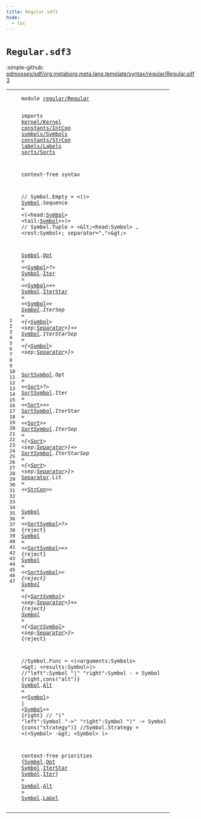 ```yaml
---
title: Regular.sdf3
hide:
  - toc
---
```


# `Regular.sdf3`

:simple-github: [pdmosses/sdf/org.metaborg.meta.lang.template/syntax/regular/Regular.sdf3]

[pdmosses/sdf/org.metaborg.meta.lang.template/syntax/regular/Regular.sdf3]: https://github.com/pdmosses/sdf/blob/master/org.metaborg.meta.lang.template/syntax/regular/Regular.sdf3 "The source file on GitHub"

<div class="sdf3"><table class="highlighttable"><tbody><tr><td class="linenos"><div class="linenodiv"><pre><span></span>1
2
3
4
5
6
7
8
9
10
11
12
13
14
15
16
17
18
19
20
21
22
23
24
25
26
27
28
29
30
31
32
33
34
35
36
37
38
39
40
41
42
43
44
45
46
47
</pre></div></td>
<td class="code"><pre><code><span class="keyword">module</span> <a href="../../sdf2-core/Sdf2-Syntax.sdf3/#regular/Regular_104_119" id="regular/Regular_7_22" title="Referenced at ../../sdf2-core/Sdf2-Syntax.sdf3 line 6; ../../sorts/Sorts.sdf3 line 6">regular/Regular</a>

<span class="keyword">imports</span> <a href="../../kernel/Kernel.sdf3/#kernel/Kernel_7_20" id="kernel/Kernel_32_45" title="Defined at ../../kernel/Kernel.sdf3 line 1">kernel/Kernel</a> <a href="../../constants/IntCon.sdf3/#constants/IntCon_7_23" id="constants/IntCon_46_62" title="Defined at ../../constants/IntCon.sdf3 line 1">constants/IntCon</a> <a href="../../symbols/Symbols.sdf3/#symbols/Symbols_7_22" id="symbols/Symbols_63_78" title="Defined at ../../symbols/Symbols.sdf3 line 1">symbols/Symbols</a> <a href="../../constants/StrCon.sdf3/#constants/StrCon_7_23" id="constants/StrCon_79_95" title="Defined at ../../constants/StrCon.sdf3 line 1">constants/StrCon</a> <a href="../../labels/Labels.sdf3/#labels/Labels_7_20" id="labels/Labels_96_109" title="Defined at ../../labels/Labels.sdf3 line 1">labels/Labels</a> <a href="../../sorts/Sorts.sdf3/#sorts/Sorts_7_18" id="sorts/Sorts_110_121" title="Defined at ../../sorts/Sorts.sdf3 line 1">sorts/Sorts</a>
 
<span class="keyword">context-free syntax</span> 

<span class="layout">// Symbol.Empty = &lt;()&gt;</span>
<a href="#Symbol_195_201" id="Symbol_169_175" title="Referenced at line 8, 12, 13, 14, 15, 16, 38, 43, 44, 45, 46, 47">Symbol</a>.<span class="cons_Constructor"><span id="Sequence_176_184" title="Not referenced locally, nor via imports">Sequence</span></span> = &lt;<span class="cons_String">(</span>&lt;<span class="cons_Unquoted"><span id="head_190_194" title="Not referenced locally, nor via imports">head</span></span>:<a href="#Symbol_169_175" id="Symbol_195_201" title="Defined at line 8, 12, 13, 14, 15, 16, 28, 29, 30, 31, 32, 38">Symbol</a>&gt; &lt;<span class="cons_Unquoted"><span id="tail_204_208" title="Not referenced locally, nor via imports">tail</span></span>:<a href="#Symbol_169_175" id="Symbol_209_215" title="Defined at line 8, 12, 13, 14, 15, 16, 28, 29, 30, 31, 32, 38">Symbol</a>+&gt;<span class="cons_String">)</span>&gt;
<span class="layout">// Symbol.Tuple = &lt;\&lt;&lt;head:Symbol&gt; , &lt;rest:Symbol+; separator=","&gt;\&gt;&gt;</span>


<a href="#Symbol_195_201" id="Symbol_292_298" title="Referenced at line 8, 12, 13, 14, 15, 16, 38, 43, 44, 45, 46, 47">Symbol</a>.<span class="cons_Constructor"><a href="#Opt_1244_1247" id="Opt_299_302" title="Referenced at line 43">Opt</a></span> = &lt;&lt;<a href="#Symbol_169_175" id="Symbol_307_313" title="Defined at line 8, 12, 13, 14, 15, 16, 28, 29, 30, 31, 32, 38">Symbol</a>&gt;<span class="cons_String">?</span>&gt;
<a href="#Symbol_195_201" id="Symbol_317_323" title="Referenced at line 8, 12, 13, 14, 15, 16, 38, 43, 44, 45, 46, 47">Symbol</a>.<span class="cons_Constructor"><a href="#Iter_1273_1277" id="Iter_324_328" title="Referenced at line 45">Iter</a></span> = &lt;&lt;<a href="#Symbol_169_175" id="Symbol_333_339" title="Defined at line 8, 12, 13, 14, 15, 16, 28, 29, 30, 31, 32, 38">Symbol</a>&gt;<span class="cons_String">+</span>&gt;
<a href="#Symbol_195_201" id="Symbol_343_349" title="Referenced at line 8, 12, 13, 14, 15, 16, 38, 43, 44, 45, 46, 47">Symbol</a>.<span class="cons_Constructor"><a href="#IterStar_1256_1264" id="IterStar_350_358" title="Referenced at line 44">IterStar</a></span> = &lt;&lt;<a href="#Symbol_169_175" id="Symbol_363_369" title="Defined at line 8, 12, 13, 14, 15, 16, 28, 29, 30, 31, 32, 38">Symbol</a>&gt;<span class="cons_String">*</span>&gt;
<a href="#Symbol_195_201" id="Symbol_373_379" title="Referenced at line 8, 12, 13, 14, 15, 16, 38, 43, 44, 45, 46, 47">Symbol</a>.<span class="cons_Constructor"><span id="IterSep_380_387" title="Not referenced locally, nor via imports">IterSep</span></span> = &lt;<span class="cons_String">{</span>&lt;<a href="#Symbol_169_175" id="Symbol_393_399" title="Defined at line 8, 12, 13, 14, 15, 16, 28, 29, 30, 31, 32, 38">Symbol</a>&gt; &lt;<span class="cons_Unquoted"><span id="sep_402_405" title="Not referenced locally, nor via imports">sep</span></span>:<a href="#Separator_663_672" id="Separator_406_415" title="Defined at line 25">Separator</a>&gt;<span class="cons_String">}+</span>&gt;
<a href="#Symbol_195_201" id="Symbol_420_426" title="Referenced at line 8, 12, 13, 14, 15, 16, 38, 43, 44, 45, 46, 47">Symbol</a>.<span class="cons_Constructor"><span id="IterStarSep_427_438" title="Not referenced locally, nor via imports">IterStarSep</span></span> = &lt;<span class="cons_String">{</span>&lt;<a href="#Symbol_169_175" id="Symbol_444_450" title="Defined at line 8, 12, 13, 14, 15, 16, 28, 29, 30, 31, 32, 38">Symbol</a>&gt; &lt;<span class="cons_Unquoted"><span id="sep_453_456" title="Not referenced locally, nor via imports">sep</span></span>:<a href="#Separator_663_672" id="Separator_457_466" title="Defined at line 25">Separator</a>&gt;<span class="cons_String">}*</span>&gt;



<a href="#SortSymbol_703_713" id="SortSymbol_474_484" title="Referenced at line 28, 29, 30, 31, 32">SortSymbol</a>.<span class="cons_Constructor"><span id="Opt_485_488" title="Not referenced locally, nor via imports">Opt</span></span> = &lt;&lt;<a href="../../sorts/Sorts.sdf3/#Sort_146_150" id="Sort_493_497" title="Defined at ../../sorts/Sorts.sdf3 line 10, 12">Sort</a>&gt;<span class="cons_String">?</span>&gt;
<a href="#SortSymbol_703_713" id="SortSymbol_501_511" title="Referenced at line 28, 29, 30, 31, 32">SortSymbol</a>.<span class="cons_Constructor"><span id="Iter_512_516" title="Not referenced locally, nor via imports">Iter</span></span> = &lt;&lt;<a href="../../sorts/Sorts.sdf3/#Sort_146_150" id="Sort_521_525" title="Defined at ../../sorts/Sorts.sdf3 line 10, 12">Sort</a>&gt;<span class="cons_String">+</span>&gt;
<a href="#SortSymbol_703_713" id="SortSymbol_529_539" title="Referenced at line 28, 29, 30, 31, 32">SortSymbol</a>.<span class="cons_Constructor"><span id="IterStar_540_548" title="Not referenced locally, nor via imports">IterStar</span></span> = &lt;&lt;<a href="../../sorts/Sorts.sdf3/#Sort_146_150" id="Sort_553_557" title="Defined at ../../sorts/Sorts.sdf3 line 10, 12">Sort</a>&gt;<span class="cons_String">*</span>&gt;
<a href="#SortSymbol_703_713" id="SortSymbol_561_571" title="Referenced at line 28, 29, 30, 31, 32">SortSymbol</a>.<span class="cons_Constructor"><span id="IterSep_572_579" title="Not referenced locally, nor via imports">IterSep</span></span> = &lt;<span class="cons_String">{</span>&lt;<a href="../../sorts/Sorts.sdf3/#Sort_146_150" id="Sort_585_589" title="Defined at ../../sorts/Sorts.sdf3 line 10, 12">Sort</a>&gt; &lt;<span class="cons_Unquoted"><span id="sep_592_595" title="Not referenced locally, nor via imports">sep</span></span>:<a href="#Separator_663_672" id="Separator_596_605" title="Defined at line 25">Separator</a>&gt;<span class="cons_String">}+</span>&gt;
<a href="#SortSymbol_703_713" id="SortSymbol_610_620" title="Referenced at line 28, 29, 30, 31, 32">SortSymbol</a>.<span class="cons_Constructor"><span id="IterStarSep_621_632" title="Not referenced locally, nor via imports">IterStarSep</span></span> = &lt;<span class="cons_String">{</span>&lt;<a href="../../sorts/Sorts.sdf3/#Sort_146_150" id="Sort_638_642" title="Defined at ../../sorts/Sorts.sdf3 line 10, 12">Sort</a>&gt; &lt;<span class="cons_Unquoted"><span id="sep_645_648" title="Not referenced locally, nor via imports">sep</span></span>:<a href="#Separator_663_672" id="Separator_649_658" title="Defined at line 25">Separator</a>&gt;<span class="cons_String">}*</span>&gt;
<a href="#Separator_406_415" id="Separator_663_672" title="Referenced at line 15, 16, 23, 24, 31, 32">Separator</a>.<span class="cons_Constructor"><span id="Lit_673_676" title="Not referenced locally, nor via imports">Lit</span></span> = &lt;&lt;<a href="../../constants/StrCon.sdf3/#StrCon_323_329" id="StrCon_681_687" title="Defined at ../../constants/StrCon.sdf3 line 12">StrCon</a>&gt;&gt;


<a href="#Symbol_195_201" id="Symbol_692_698" title="Referenced at line 8, 12, 13, 14, 15, 16, 38, 43, 44, 45, 46, 47">Symbol</a> = &lt;&lt;<a href="#SortSymbol_474_484" id="SortSymbol_703_713" title="Defined at line 20, 21, 22, 23, 24">SortSymbol</a>&gt;<span class="cons_String">?</span>&gt; {<span class="keyword">reject</span>}
<a href="#Symbol_195_201" id="Symbol_726_732" title="Referenced at line 8, 12, 13, 14, 15, 16, 38, 43, 44, 45, 46, 47">Symbol</a> = &lt;&lt;<a href="#SortSymbol_474_484" id="SortSymbol_737_747" title="Defined at line 20, 21, 22, 23, 24">SortSymbol</a>&gt;<span class="cons_String">+</span>&gt; {<span class="keyword">reject</span>}
<a href="#Symbol_195_201" id="Symbol_760_766" title="Referenced at line 8, 12, 13, 14, 15, 16, 38, 43, 44, 45, 46, 47">Symbol</a> = &lt;&lt;<a href="#SortSymbol_474_484" id="SortSymbol_771_781" title="Defined at line 20, 21, 22, 23, 24">SortSymbol</a>&gt;<span class="cons_String">*</span>&gt; {<span class="keyword">reject</span>}
<a href="#Symbol_195_201" id="Symbol_794_800" title="Referenced at line 8, 12, 13, 14, 15, 16, 38, 43, 44, 45, 46, 47">Symbol</a> = &lt;<span class="cons_String">{</span>&lt;<a href="#SortSymbol_474_484" id="SortSymbol_806_816" title="Defined at line 20, 21, 22, 23, 24">SortSymbol</a>&gt; &lt;<span class="cons_Unquoted"><span id="sep_819_822" title="Not referenced locally, nor via imports">sep</span></span>:<a href="#Separator_663_672" id="Separator_823_832" title="Defined at line 25">Separator</a>&gt;<span class="cons_String">}+</span>&gt; {<span class="keyword">reject</span>}
<a href="#Symbol_195_201" id="Symbol_846_852" title="Referenced at line 8, 12, 13, 14, 15, 16, 38, 43, 44, 45, 46, 47">Symbol</a> = &lt;<span class="cons_String">{</span>&lt;<a href="#SortSymbol_474_484" id="SortSymbol_858_868" title="Defined at line 20, 21, 22, 23, 24">SortSymbol</a>&gt; &lt;<span class="cons_Unquoted"><span id="sep_871_874" title="Not referenced locally, nor via imports">sep</span></span>:<a href="#Separator_663_672" id="Separator_875_884" title="Defined at line 25">Separator</a>&gt;<span class="cons_String">}*</span>&gt; {<span class="keyword">reject</span>}



<span class="layout">//Symbol.Func = &lt;(&lt;arguments:Symbols&gt; =\&gt; &lt;results:Symbol&gt;)&gt;</span>
<span class="layout">//"left":Symbol "|" "right":Symbol              - &gt; Symbol {right,cons("alt")}</span>
<a href="#Symbol_195_201" id="Symbol_1041_1047" title="Referenced at line 8, 12, 13, 14, 15, 16, 38, 43, 44, 45, 46, 47">Symbol</a>.<span class="cons_Constructor"><a href="#Alt_1289_1292" id="Alt_1048_1051" title="Referenced at line 46; ../../sorts/Sorts.sdf3 line 50">Alt</a></span> = &lt;&lt;<a href="#Symbol_169_175" id="Symbol_1056_1062" title="Defined at line 8, 12, 13, 14, 15, 16, 28, 29, 30, 31, 32, 38">Symbol</a>&gt; <span class="cons_String">|</span> &lt;<a href="#Symbol_169_175" id="Symbol_1067_1073" title="Defined at line 8, 12, 13, 14, 15, 16, 28, 29, 30, 31, 32, 38">Symbol</a>&gt;&gt; {<span class="keyword">right</span>}
<span class="layout">// "(" "left":Symbol "-&gt;" "right":Symbol ")"     -&gt; Symbol {cons("strategy")}</span>
<span class="layout">//Symbol.Strategy = &lt;(&lt;Symbol&gt; -\&gt; &lt;Symbol&gt; )&gt;</span>
 
<span class="keyword">context-free priorities</span> 
{<a href="#Symbol_169_175" id="Symbol_1237_1243" title="Defined at line 8, 12, 13, 14, 15, 16, 28, 29, 30, 31, 32, 38">Symbol</a>.<span class="cons_Constructor"><a href="#Opt_299_302" id="Opt_1244_1247" title="Defined at line 12">Opt</a></span>
 <a href="#Symbol_169_175" id="Symbol_1249_1255" title="Defined at line 8, 12, 13, 14, 15, 16, 28, 29, 30, 31, 32, 38">Symbol</a>.<span class="cons_Constructor"><a href="#IterStar_350_358" id="IterStar_1256_1264" title="Defined at line 14">IterStar</a></span>
 <a href="#Symbol_169_175" id="Symbol_1266_1272" title="Defined at line 8, 12, 13, 14, 15, 16, 28, 29, 30, 31, 32, 38">Symbol</a>.<span class="cons_Constructor"><a href="#Iter_324_328" id="Iter_1273_1277" title="Defined at line 13">Iter</a></span>} &gt;
 <a href="#Symbol_169_175" id="Symbol_1282_1288" title="Defined at line 8, 12, 13, 14, 15, 16, 28, 29, 30, 31, 32, 38">Symbol</a>.<span class="cons_Constructor"><a href="#Alt_1048_1051" id="Alt_1289_1292" title="Defined at line 38">Alt</a></span> &gt;
 <a href="#Symbol_169_175" id="Symbol_1296_1302" title="Defined at line 8, 12, 13, 14, 15, 16, 28, 29, 30, 31, 32, 38">Symbol</a>.<span class="cons_Constructor"><a href="../../labels/Labels.sdf3/#Label_185_190" id="Label_1303_1308" title="Defined at ../../labels/Labels.sdf3 line 11">Label</a></span>
</code></pre></td></tr></tbody></table></div>
